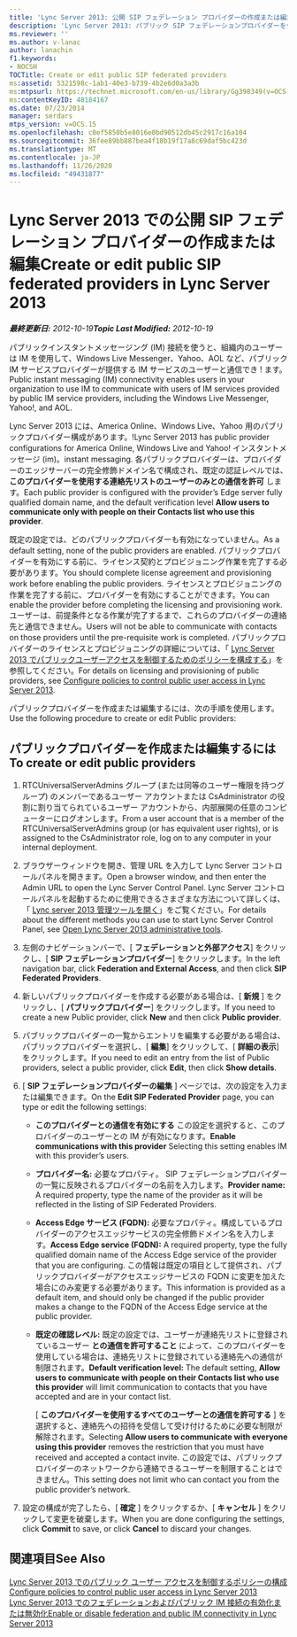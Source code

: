 ```yaml
---
title: 'Lync Server 2013: 公開 SIP フェデレーション プロバイダーの作成または編集'
description: 'Lync Server 2013: パブリック SIP フェデレーションプロバイダーを作成または編集します。'
ms.reviewer: ''
ms.author: v-lanac
author: lanachin
f1.keywords:
- NOCSH
TOCTitle: Create or edit public SIP federated providers
ms:assetid: 5321598c-1ab1-40e3-b739-4b2e6d0a3a3b
ms:mtpsurl: https://technet.microsoft.com/en-us/library/Gg398349(v=OCS.15)
ms:contentKeyID: 48184167
ms.date: 07/23/2014
manager: serdars
mtps_version: v=OCS.15
ms.openlocfilehash: c0ef5850b5e8016e0bd90512db45c2917c16a104
ms.sourcegitcommit: 36fee89bb887bea4f18b19f17a8c69daf5bc423d
ms.translationtype: MT
ms.contentlocale: ja-JP
ms.lasthandoff: 11/26/2020
ms.locfileid: "49431877"
---
```

# <a name="create-or-edit-public-sip-federated-providers-in-lync-server-2013"></a><span data-ttu-id="45d27-103">Lync Server 2013 での公開 SIP フェデレーション プロバイダーの作成または編集</span><span class="sxs-lookup"><span data-stu-id="45d27-103">Create or edit public SIP federated providers in Lync Server 2013</span></span>

<div data-xmlns="http://www.w3.org/1999/xhtml">

<div class="topic" data-xmlns="http://www.w3.org/1999/xhtml" data-msxsl="urn:schemas-microsoft-com:xslt" data-cs="https://msdn.microsoft.com/">

<div data-asp="https://msdn2.microsoft.com/asp">



</div>

<div id="mainSection">

<div id="mainBody"><span data-ttu-id="45d27-104">

<span> </span></span><span class="sxs-lookup"><span data-stu-id="45d27-104">

<span> </span></span></span>

<span data-ttu-id="45d27-105">_**最終更新日:** 2012-10-19_</span><span class="sxs-lookup"><span data-stu-id="45d27-105">_**Topic Last Modified:** 2012-10-19_</span></span>

<span data-ttu-id="45d27-106">パブリックインスタントメッセージング (IM) 接続を使うと、組織内のユーザーは IM を使用して、Windows Live Messenger、Yahoo、AOL など、パブリック IM サービスプロバイダーが提供する IM サービスのユーザーと通信でき \! ます。</span><span class="sxs-lookup"><span data-stu-id="45d27-106">Public instant messaging (IM) connectivity enables users in your organization to use IM to communicate with users of IM services provided by public IM service providers, including the Windows Live Messenger, Yahoo\!, and AOL.</span></span>

<span data-ttu-id="45d27-107">Lync Server 2013 には、America Online、Windows Live、Yahoo 用のパブリックプロバイダー構成があります。\!</span><span class="sxs-lookup"><span data-stu-id="45d27-107">Lync Server 2013 has public provider configurations for America Online, Windows Live and Yahoo\!</span></span> <span data-ttu-id="45d27-108">インスタントメッセージ (im)。</span><span class="sxs-lookup"><span data-stu-id="45d27-108">instant messaging.</span></span> <span data-ttu-id="45d27-109">各パブリックプロバイダーは、プロバイダーのエッジサーバーの完全修飾ドメイン名で構成され、既定の認証レベルでは、 **このプロバイダーを使用する連絡先リストのユーザーのみとの通信を許可** します。</span><span class="sxs-lookup"><span data-stu-id="45d27-109">Each public provider is configured with the provider’s Edge server fully qualified domain name, and the default verification level **Allow users to communicate only with people on their Contacts list who use this provider**.</span></span>

<span data-ttu-id="45d27-110">既定の設定では、どのパブリックプロバイダーも有効になっていません。</span><span class="sxs-lookup"><span data-stu-id="45d27-110">As a default setting, none of the public providers are enabled.</span></span> <span data-ttu-id="45d27-111">パブリックプロバイダーを有効にする前に、ライセンス契約とプロビジョニング作業を完了する必要があります。</span><span class="sxs-lookup"><span data-stu-id="45d27-111">You should complete license agreement and provisioning work before enabling the public providers.</span></span> <span data-ttu-id="45d27-112">ライセンスとプロビジョニングの作業を完了する前に、プロバイダーを有効にすることができます。</span><span class="sxs-lookup"><span data-stu-id="45d27-112">You can enable the provider before completing the licensing and provisioning work.</span></span> <span data-ttu-id="45d27-113">ユーザーは、前提条件となる作業が完了するまで、これらのプロバイダーの連絡先と通信できません。</span><span class="sxs-lookup"><span data-stu-id="45d27-113">Users will not be able to communicate with contacts on those providers until the pre-requisite work is completed.</span></span> <span data-ttu-id="45d27-114">パブリックプロバイダーのライセンスとプロビジョニングの詳細については、「 [Lync Server 2013 でパブリックユーザーアクセスを制御するためのポリシーを構成する](lync-server-2013-configure-policies-to-control-public-user-access.md)」を参照してください。</span><span class="sxs-lookup"><span data-stu-id="45d27-114">For details on licensing and provisioning of public providers, see [Configure policies to control public user access in Lync Server 2013](lync-server-2013-configure-policies-to-control-public-user-access.md).</span></span>

<span data-ttu-id="45d27-115">パブリックプロバイダーを作成または編集するには、次の手順を使用します。</span><span class="sxs-lookup"><span data-stu-id="45d27-115">Use the following procedure to create or edit Public providers:</span></span>

<div>

## <a name="to-create-or-edit-public-providers"></a><span data-ttu-id="45d27-116">パブリックプロバイダーを作成または編集するには</span><span class="sxs-lookup"><span data-stu-id="45d27-116">To create or edit public providers</span></span>

1.  <span data-ttu-id="45d27-117">RTCUniversalServerAdmins グループ (または同等のユーザー権限を持つグループ) のメンバーであるユーザー アカウントまたは CsAdministrator の役割に割り当てられているユーザー アカウントから、内部展開の任意のコンピューターにログオンします。</span><span class="sxs-lookup"><span data-stu-id="45d27-117">From a user account that is a member of the RTCUniversalServerAdmins group (or has equivalent user rights), or is assigned to the CsAdministrator role, log on to any computer in your internal deployment.</span></span>

2.  <span data-ttu-id="45d27-118">ブラウザーウィンドウを開き、管理 URL を入力して Lync Server コントロールパネルを開きます。</span><span class="sxs-lookup"><span data-stu-id="45d27-118">Open a browser window, and then enter the Admin URL to open the Lync Server Control Panel.</span></span> <span data-ttu-id="45d27-119">Lync Server コントロールパネルを起動するために使用できるさまざまな方法について詳しくは、「 [Lync server 2013 管理ツールを開く](lync-server-2013-open-lync-server-administrative-tools.md)」をご覧ください。</span><span class="sxs-lookup"><span data-stu-id="45d27-119">For details about the different methods you can use to start Lync Server Control Panel, see [Open Lync Server 2013 administrative tools](lync-server-2013-open-lync-server-administrative-tools.md).</span></span>

3.  <span data-ttu-id="45d27-120">左側のナビゲーションバーで、[ **フェデレーションと外部アクセス**] をクリックし、[ **SIP フェデレーションプロバイダー**] をクリックします。</span><span class="sxs-lookup"><span data-stu-id="45d27-120">In the left navigation bar, click **Federation and External Access**, and then click **SIP Federated Providers**.</span></span>

4.  <span data-ttu-id="45d27-121">新しいパブリックプロバイダーを作成する必要がある場合は、[ **新規** ] をクリックし、[ **パブリックプロバイダー**] をクリックします。</span><span class="sxs-lookup"><span data-stu-id="45d27-121">If you need to create a new Public provider, click **New** and then click **Public provider**.</span></span>

5.  <span data-ttu-id="45d27-122">パブリックプロバイダーの一覧からエントリを編集する必要がある場合は、パブリックプロバイダーを選択し、[ **編集**] をクリックして、[ **詳細の表示**] をクリックします。</span><span class="sxs-lookup"><span data-stu-id="45d27-122">If you need to edit an entry from the list of Public providers, select a public provider, click **Edit**, then click **Show details**.</span></span>

6.  <span data-ttu-id="45d27-123">[ **SIP フェデレーションプロバイダーの編集** ] ページでは、次の設定を入力または編集できます。</span><span class="sxs-lookup"><span data-stu-id="45d27-123">On the **Edit SIP Federated Provider** page, you can type or edit the following settings:</span></span>
    
      - <span data-ttu-id="45d27-124">**このプロバイダーとの通信を有効にする**   この設定を選択すると、このプロバイダーのユーザーとの IM が有効になります。</span><span class="sxs-lookup"><span data-stu-id="45d27-124">**Enable communications with this provider**   Selecting this setting enables IM with this provider’s users.</span></span>
    
      - <span data-ttu-id="45d27-125">**プロバイダー名:**   必要なプロパティ。 SIP フェデレーションプロバイダーの一覧に反映されるプロバイダーの名前を入力します。</span><span class="sxs-lookup"><span data-stu-id="45d27-125">**Provider name:**   A required property, type the name of the provider as it will be reflected in the listing of SIP Federated Providers.</span></span>
    
      - <span data-ttu-id="45d27-126">**Access Edge サービス (FQDN):**   必要なプロパティ。構成しているプロバイダーのアクセスエッジサービスの完全修飾ドメイン名を入力します。</span><span class="sxs-lookup"><span data-stu-id="45d27-126">**Access Edge service (FQDN):**   A required property, type the fully qualified domain name of the Access Edge service of the provider that you are configuring.</span></span> <span data-ttu-id="45d27-127">この情報は既定の項目として提供され、パブリックプロバイダーがアクセスエッジサービスの FQDN に変更を加えた場合にのみ変更する必要があります。</span><span class="sxs-lookup"><span data-stu-id="45d27-127">This information is provided as a default item, and should only be changed if the public provider makes a change to the FQDN of the Access Edge service at the public provider.</span></span>
    
      - <span data-ttu-id="45d27-128">**既定の確認レベル:**   既定の設定では、ユーザーが連絡先リストに登録されているユーザー **との通信を許可すること** によって、このプロバイダーを使用している場合は、連絡先リストに登録されている連絡先への通信が制限されます。</span><span class="sxs-lookup"><span data-stu-id="45d27-128">**Default verification level:**   The default setting, **Allow users to communicate with people on their Contacts list who use this provider** will limit communication to contacts that you have accepted and are in your contact list.</span></span>
        
        <span data-ttu-id="45d27-129">[ **このプロバイダーを使用するすべてのユーザーとの通信を許可する** ] を選択すると、連絡先への招待を受信して受け付けるために必要な制限が解除されます。</span><span class="sxs-lookup"><span data-stu-id="45d27-129">Selecting **Allow users to communicate with everyone using this provider** removes the restriction that you must have received and accepted a contact invite.</span></span> <span data-ttu-id="45d27-130">この設定では、パブリックプロバイダーのネットワークから連絡できるユーザーを制限することはできません。</span><span class="sxs-lookup"><span data-stu-id="45d27-130">This setting does not limit who can contact you from the public provider’s network.</span></span>

7.  <span data-ttu-id="45d27-131">設定の構成が完了したら、[ **確定** ] をクリックするか、[ **キャンセル** ] をクリックして変更を破棄します。</span><span class="sxs-lookup"><span data-stu-id="45d27-131">When you are done configuring the settings, click **Commit** to save, or click **Cancel** to discard your changes.</span></span>

</div>

<div>

## <a name="see-also"></a><span data-ttu-id="45d27-132">関連項目</span><span class="sxs-lookup"><span data-stu-id="45d27-132">See Also</span></span>


[<span data-ttu-id="45d27-133">Lync Server 2013 でのパブリック ユーザー アクセスを制御するポリシーの構成</span><span class="sxs-lookup"><span data-stu-id="45d27-133">Configure policies to control public user access in Lync Server 2013</span></span>](lync-server-2013-configure-policies-to-control-public-user-access.md)  
[<span data-ttu-id="45d27-134">Lync Server 2013 でのフェデレーションおよびパブリック IM 接続の有効化または無効化</span><span class="sxs-lookup"><span data-stu-id="45d27-134">Enable or disable federation and public IM connectivity in Lync Server 2013</span></span>](lync-server-2013-enable-or-disable-federation-and-public-im-connectivity.md)  
  

<span data-ttu-id="45d27-135"></div>

</div>

<span> </span>

</div>

</div>

</span><span class="sxs-lookup"><span data-stu-id="45d27-135"></div>

</div>

<span> </span>

</div>

</div>

</span></span></div>

